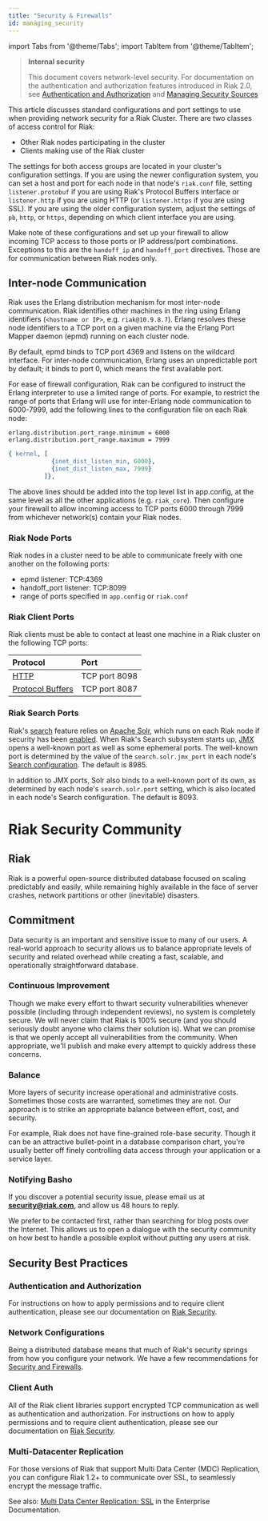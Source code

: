 ```yaml
---
title: "Security & Firewalls"
id: managing_security
---
```


import Tabs from '@theme/Tabs';
import TabItem from '@theme/TabItem';

[config reference search]: ../../configuring/reference.md#search

[config search enabling]: ../../configuring/search.md#enabling-riak-search

[config v3 ssl]: ../../configuring/v3-multi-datacenter/ssl.md

[JMX]: http://www.oracle.com/technetwork/java/javase/tech/javamanagement-140525.html

[security basics]: ../../using/security/basics.md

[security managing]: ../../using/security/managing-sources.md

[Solr]: http://lucene.apache.org/solr/

[usage search]: ../../developing/usage/search.md

> **Internal security**
>
> This document covers network-level security. For documentation on the
> authentication and authorization features introduced in Riak 2.0, see
> [Authentication and Authorization][security basics] and [Managing Security Sources][security managing]

This article discusses standard configurations and port settings to use
when providing network security for a Riak Cluster. There are two
classes of access control for Riak:

* Other Riak nodes participating in the cluster
* Clients making use of the Riak cluster

The settings for both access groups are located in your cluster's
configuration settings. If you are using the newer configuration system,
you can set a host and port for each node in that node's `riak.conf`
file, setting `listener.protobuf` if you are using Riak's Protocol
Buffers interface or `listener.http` if you are using HTTP (or
`listener.https` if you are using SSL). If you are using the older
configuration system, adjust the settings of `pb`, `http`, or `https`,
depending on which client interface you are using.

Make note of these configurations and set up your firewall to allow
incoming TCP access to those ports or IP address/port combinations.
Exceptions to this are the `handoff_ip` and `handoff_port` directives.
Those are for communication between Riak nodes only.

## Inter-node Communication

Riak uses the Erlang distribution mechanism for most inter-node
communication. Riak identifies other machines in the ring using Erlang
identifiers (`<hostname or IP>`, e.g. `riak@10.9.8.7`). Erlang resolves
these node identifiers to a TCP port on a given machine via the Erlang
Port Mapper daemon (epmd) running on each cluster node.

By default, epmd binds to TCP port 4369 and listens on the wildcard
interface. For inter-node communication, Erlang uses an unpredictable
port by default; it binds to port 0, which means the first available
port.

For ease of firewall configuration, Riak can be configured
to instruct the Erlang interpreter to use a limited range
of ports. For example, to restrict the range of ports that Erlang will
use for inter-Erlang node communication to 6000-7999, add the following
lines to the configuration file on each Riak node:

<Tabs>

<TabItem label="riak.conf" value="riak.conf" default>

```riakconf
erlang.distribution.port_range.minimum = 6000
erlang.distribution.port_range.maximum = 7999
```

</TabItem>

<TabItem label="app.config" value="app.config">

```erlang
{ kernel, [
            {inet_dist_listen_min, 6000},
            {inet_dist_listen_max, 7999}
          ]},
```

</TabItem>

</Tabs>

The above lines should be added into the top level list in app.config,
at the same level as all the other applications (e.g. `riak_core`).
Then configure your firewall to allow incoming access to TCP ports 6000
through 7999 from whichever network(s) contain your Riak nodes.

### Riak Node Ports

Riak nodes in a cluster need to be able to communicate freely with one
another on the following ports:

* epmd listener: TCP:4369
* handoff_port listener: TCP:8099
* range of ports specified in `app.config` or `riak.conf`

### Riak Client Ports

Riak clients must be able to contact at least one machine in a Riak
cluster on the following TCP ports:

| Protocol                                                           | Port          |
| :----------------------------------------------------------------- | :------------ |
| [HTTP](../../developing/api/http/index.md)                         | TCP port 8098 |
| [Protocol Buffers](../../developing/api/protocol-buffers/index.md) | TCP port 8087 |

### Riak Search Ports

Riak's [search][usage search] feature relies on [Apache Solr][Solr], which runs
on each Riak node if security has been [enabled][config search enabling]. When
Riak's Search subsystem starts up, [JMX][JMX] opens a well-known port as well
as some ephemeral ports. The well-known port is determined by the value of the
`search.solr.jmx_port` in each node's [Search configuration][config reference search].
The default is 8985.

In addition to JMX ports, Solr also binds to a well-known port of its
own, as determined by each node's `search.solr.port` setting, which is
also located in each node's Search configuration. The default is 8093.

# Riak Security Community

## Riak

Riak is a powerful open-source distributed database focused on scaling
predictably and easily, while remaining highly available in the face of
server crashes, network partitions or other (inevitable) disasters.

## Commitment

Data security is an important and sensitive issue to many of our users.
A real-world approach to security allows us to balance appropriate
levels of security and related overhead while creating a fast, scalable,
and operationally straightforward database.

### Continuous Improvement

Though we make every effort to thwart security vulnerabilities whenever
possible (including through independent reviews), no system is
completely secure. We will never claim that Riak is 100% secure (and you
should seriously doubt anyone who claims their solution is). What we can
promise is that we openly accept all vulnerabilities from the community.
When appropriate, we'll publish and make every attempt to quickly
address these concerns.

### Balance

More layers of security increase operational and administrative costs.
Sometimes those costs are warranted, sometimes they are not. Our
approach is to strike an appropriate balance between effort, cost, and
security.

For example, Riak does not have fine-grained role-base security. Though
it can be an attractive bullet-point in a database comparison chart,
you're usually better off finely controlling data access through your
application or a service layer.

### Notifying Basho

If you discover a potential security issue, please email us at
**security@riak.com**, and allow us 48 hours to reply.

We prefer to be contacted first, rather than searching for blog posts
over the Internet. This allows us to open a dialogue with the security
community on how best to handle a possible exploit without putting any
users at risk.

## Security Best Practices

### Authentication and Authorization

For instructions on how to apply permissions and to require client
authentication, please see our documentation on [Riak Security][security basics].

### Network Configurations

Being a distributed database means that much of Riak's security springs
from how you configure your network. We have a few recommendations for
[Security and Firewalls][security basics].

### Client Auth

All of the Riak client libraries support encrypted TCP communication
as well as authentication and authorization. For instructions on how
to apply permissions and to require client authentication, please see
our documentation on [Riak Security][security basics].

### Multi-Datacenter Replication

For those versions of Riak that support Multi Data Center (MDC)
Replication, you can configure Riak 1.2+ to communicate over SSL, to
seamlessly encrypt the message traffic.

See also: [Multi Data Center Replication: SSL][config v3 ssl] in the Enterprise
Documentation.
